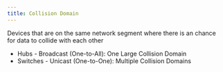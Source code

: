 ```yaml
---
title: Collision Domain
---
```


Devices that are on the same network segment where there is an chance for data to collide with each other

* Hubs - Broadcast (One-to-All): One Large Collision Domain
* Switches - Unicast (One-to-One): Multiple Collision Domains